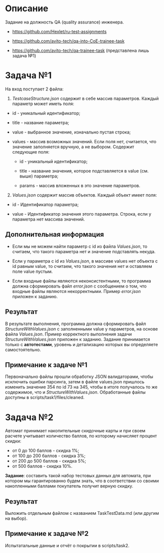 # Описание

Задание на должность QA (quality assurance) инженера.

* https://github.com/Hexlet/ru-test-assignments

* https://github.com/avito-tech/qa-into-CoE-trainee-task

* https://github.com/avito-tech/qa-trainee-task (представлена лишь задача №1)


# Задача №1

На вход поступает 2 файла:

1. *TestcaseStructure.json* содержит в себе массив параметров. Каждый параметр может иметь поля:

  - id - уникальный идентификатор;

  - title - название параметра;

  - value - выбранное значение, изначально пустая строка;

  - values - массив возможных значений. Если поля нет, считается, что значение заполняется вручную, а не выбором. Содержит следующие поля:

    - id - уникальный идентификатор;

    - title - название значения, которое подставляется в value (см. выше) параметра;

    - params - массив вложенных в это значение параметров.


2. *Values.json* содержит массив объектов. Каждый объект имеет поля:

  - id - Идентификатор параметра;

  - value - Идентификатор значения этого параметра. Строка, если у параметра нет массива значений.


## Дополнительная информация

* Если мы не можем найти параметр с id из файла *Values.json*, то считаем, что такого параметра нет и значение подставлять некуда.

* Если у параметра с id из *Values.json*, в массиве values нет объекта с id равным value, то считаем, что такого значения нет и оставляем поле value пустым.

* Если входные файлы являются неконсистентными, то программа должна сформировать файл *error.json* с сообщением о том, что входные файлы являются некорректными. Пример *error.json* приложен к заданию.


## Результат

В результате выполнения, программа должна сформировать файл *StructureWithValues.json* с заполненными value у параметров, на основе файла *Values.json*. Пример корректного выполнения задачи *StructureWithValues.json* приложен к заданию. Задание принимается только с **автотестами**, уровень и детализацию которых вы определяете самостоятельно.


## Примечание к задаче №1

Первоначально файлы прошли обработку JSON валидаторами, чтобы исключить ошибки парсинга, затем в файле values.json пришлось изменить значение 354 по id 73 на 345, чтобы в итоге получалось то же содержимое, что и *StructureWithValues.json*. Обработанные файлы доступны в scripts/task1/files/cleaned.


# Задача №2

Автомат принимает накопительные скидочные карты и при своем расчете учитывает количество баллов, по которому начисляет процент скидки:
  * от 0 до 100 баллов - скидка 1%;
  * от 100 до 200 баллов - скидка 3%;
  * от 200 до 500 баллов - скидка 5%;
  * от 500 баллов -  скидка 10%.

**Задание**: составить такой набор тестовых данных для автомата, при котором мы гарантированно будем знать, что в соответствии со своими накопленными баллами покупатель получит верную скидку.


## Результат

Выложить отдельным файлом с названием TaskTestData.md (или другим на выбор).


## Примечание к задаче №2

Испытатальные данные и отчёт о покрытии в scripts/task2.
